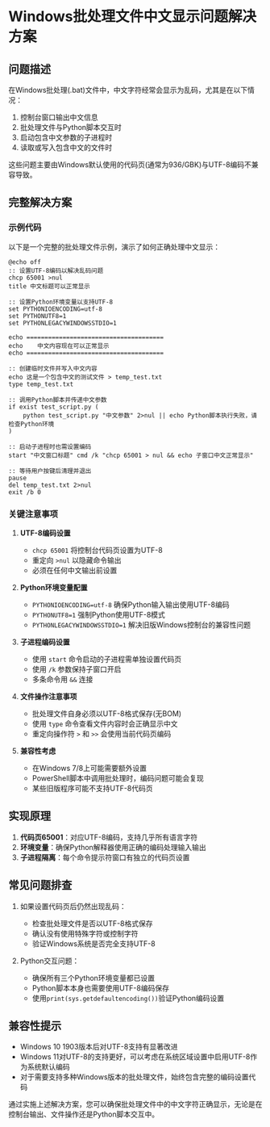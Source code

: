 # Windows批处理文件中文显示问题解决方案

## 问题描述

在Windows批处理(.bat)文件中，中文字符经常会显示为乱码，尤其是在以下情况：

1. 控制台窗口输出中文信息
2. 批处理文件与Python脚本交互时
3. 启动包含中文参数的子进程时
4. 读取或写入包含中文的文件时

这些问题主要由Windows默认使用的代码页(通常为936/GBK)与UTF-8编码不兼容导致。

## 完整解决方案

### 示例代码

以下是一个完整的批处理文件示例，演示了如何正确处理中文显示：

```batch
@echo off
:: 设置UTF-8编码以解决乱码问题
chcp 65001 >nul
title 中文标题可以正常显示

:: 设置Python环境变量以支持UTF-8
set PYTHONIOENCODING=utf-8
set PYTHONUTF8=1
set PYTHONLEGACYWINDOWSSTDIO=1

echo ======================================
echo    中文内容现在可以正常显示
echo ======================================

:: 创建临时文件并写入中文内容
echo 这是一个包含中文的测试文件 > temp_test.txt
type temp_test.txt

:: 调用Python脚本并传递中文参数
if exist test_script.py (
    python test_script.py "中文参数" 2>nul || echo Python脚本执行失败，请检查Python环境
)

:: 启动子进程时也需设置编码
start "中文窗口标题" cmd /k "chcp 65001 > nul && echo 子窗口中文正常显示"

:: 等待用户按键后清理并退出
pause
del temp_test.txt 2>nul
exit /b 0
```

### 关键注意事项

1. **UTF-8编码设置**
   - `chcp 65001` 将控制台代码页设置为UTF-8
   - 重定向 `>nul` 以隐藏命令输出
   - 必须在任何中文输出前设置

2. **Python环境变量配置**
   - `PYTHONIOENCODING=utf-8` 确保Python输入输出使用UTF-8编码
   - `PYTHONUTF8=1` 强制Python使用UTF-8模式
   - `PYTHONLEGACYWINDOWSSTDIO=1` 解决旧版Windows控制台的兼容性问题

3. **子进程编码设置**
   - 使用 `start` 命令启动的子进程需单独设置代码页
   - 使用 `/k` 参数保持子窗口开启
   - 多条命令用 `&&` 连接

4. **文件操作注意事项**
   - 批处理文件自身必须以UTF-8格式保存(无BOM)
   - 使用 `type` 命令查看文件内容时会正确显示中文
   - 重定向操作符 `>` 和 `>>` 会使用当前代码页编码

5. **兼容性考虑**
   - 在Windows 7/8上可能需要额外设置
   - PowerShell脚本中调用批处理时，编码问题可能会复现
   - 某些旧版程序可能不支持UTF-8代码页

## 实现原理

1. **代码页65001**：对应UTF-8编码，支持几乎所有语言字符
2. **环境变量**：确保Python解释器使用正确的编码处理输入输出
3. **子进程隔离**：每个命令提示符窗口有独立的代码页设置

## 常见问题排查

1. 如果设置代码页后仍然出现乱码：
   - 检查批处理文件是否以UTF-8格式保存
   - 确认没有使用特殊字符或控制字符
   - 验证Windows系统是否完全支持UTF-8

2. Python交互问题：
   - 确保所有三个Python环境变量都已设置
   - Python脚本本身也需要使用UTF-8编码保存
   - 使用`print(sys.getdefaultencoding())`验证Python编码设置

## 兼容性提示

- Windows 10 1903版本后对UTF-8支持有显著改进
- Windows 11对UTF-8的支持更好，可以考虑在系统区域设置中启用UTF-8作为系统默认编码
- 对于需要支持多种Windows版本的批处理文件，始终包含完整的编码设置代码

通过实施上述解决方案，您可以确保批处理文件中的中文字符正确显示，无论是在控制台输出、文件操作还是Python脚本交互中。 